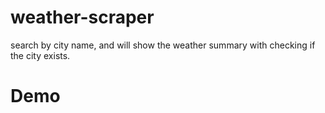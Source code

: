 # weather-scraper
search by city name, and will show the weather summary with checking if the city exists.
# Demo
